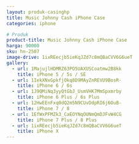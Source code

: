 ```yaml
---
layout: produk-casinghp
title: Music Johnny Cash iPhone Case
categories: iphone

# Produk
product-title: Music Johnny Cash iPhone Case
harga: 90000
sku: hn-2507
image-drive: 1ixREecjb5ieKqJZd7c8mQBaCVV6G6ueT
gallery:
  - url: 1MajujlHDMRZ63PO5UAXUSCoatmw2B8kk
    title: iPhone 5 / 5s / SE
  - url: 1IekXNxGpkfjOkq8D9MAyZnREVU9BosR-
    title: iPhone 6 / 6s
  - url: 1J9QMiNq3yyQtGbJ_UsmVHK7MmSpxmrby
    title: iPhone 6 Plus / 6s Plus
  - url: 12HwEEnFxq0dQ2m5N9CUvDdpRI6j6OuB-
    title: iPhone 7 / 8
  - url: 1EfWxPFMZk3_CaEOYNqOUNmQmDJFvW4CG
    title: iPhone 7 Plus / 8 Plus
  - url: 1ixREecjb5ieKqJZd7c8mQBaCVV6G6ueT
    title: iPhone X
---
```

